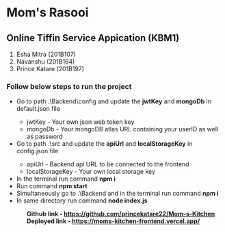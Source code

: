 # Mom's Rasooi

## Online Tiffin Service Appication (KBM1)

<ol>
  <li>Esha Mitra (201B107)</li>
  <li>Navanshu (201B164)</li>
  <li>Prince Katare (201B197)</li>
</ol>

<h3>Follow below steps to run the project</h3>
<ul>
    <li>Go to path .\Backend\config and update the <b>jwtKey</b> and <b>mongoDb</b> in default.json file</li>
    <ul>
      <li>jwtKey - Your own json web token key</li>
      <li>mongoDb - Your mongoDB atlas URL containing your userID as well as password</li>
    </ul>
    <li>Go to path .\src and update the <b>apiUrl</b> and <b>localStorageKey</b> in config.json file</li>
    <ul>
      <li>apiUrl - Backend api URL to be connected to the frontend</li>
      <li>localStorageKey - Your own local storage key</li>
    </ul>
    <li>In the terminal run command <b>npm i</b></li>
    <li>Run command <b>npm start</b></li>
    <li>Simultaneously go to .\Backend and in the terminal run command <b>npm i</b></li>
    <li>In same directory run command <b>node index.js</b></li>
<ul>

<b>Github link<b> - https://github.com/princekatare22/Mom-s-Kitchen
<b>Deployed link<b> - https://moms-kitchen-frontend.vercel.app/
